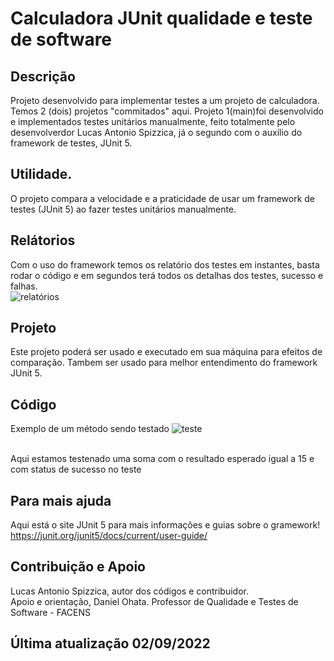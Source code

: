 # Calculadora JUnit qualidade e teste de software
## Descrição
Projeto desenvolvido para implementar testes a um projeto de calculadora. Temos 2 (dois) projetos "commitados" aqui. Projeto  1(main)foi desenvolvido e implementados testes unitários manualmente, feito totalmente pelo desenvolverdor Lucas Antonio Spizzica, já o segundo com o auxílio do framework de testes, JUnit 5.

## Utilidade.
O projeto compara a velocidade e a praticidade de usar um framework de testes (JUnit 5) ao fazer testes unitários manualmente.

## Relátorios
Com o uso do framework temos os relatório dos testes em instantes, basta rodar o código e em segundos terá todos os detalhas dos testes, sucesso e falhas.
<br>
![relatórios](https://media.discordapp.net/attachments/895889200270946347/1015092333487861820/unknown.png)

## Projeto
Este projeto poderá ser usado e executado em sua máquina para efeitos de comparação. 
Tambem ser usado para melhor entendimento do framework JUnit 5.

## Código
Exemplo de um método sendo testado
![teste](https://media.discordapp.net/attachments/895889200270946347/1015093311159160862/unknown.png)

<br>
Aqui estamos testenado uma soma com o resultado esperado igual a 15 e com status de sucesso no teste   

## Para mais ajuda
Aqui está o site JUnit 5 para mais informações e guias sobre o gramework!
<br>
https://junit.org/junit5/docs/current/user-guide/


## Contribuição e Apoio
Lucas Antonio Spizzica, autor dos códigos e contribuidor.
<br>
Apoio e orientação, Daniel Ohata. Professor de Qualidade e Testes de Software - FACENS

## Última atualização 02/09/2022

